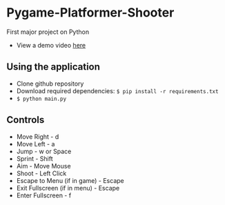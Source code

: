 # Pygame-Platformer-Shooter
First major project on Python
* View a demo video [here](https://www.youtube.com/watch?v=uwWRv9PNqWU)

## Using the application
* Clone github repository
* Download required dependencies: ```$ pip install -r requirements.txt```
* ```$ python main.py```

## Controls
* Move Right - d
* Move Left - a
* Jump - w or Space
* Sprint - Shift
* Aim - Move Mouse
* Shoot - Left Click
* Escape to Menu (if in game) - Escape
* Exit Fullscreen (if in menu) - Escape
* Enter Fullscreen - f

